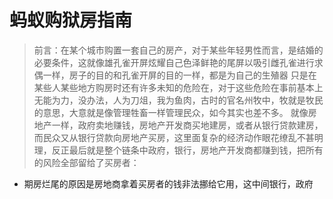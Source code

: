 # 蚂蚁购狱房指南

> 前言：在某个城市购置一套自己的房产，对于某些年轻男性而言，是结婚的必要条件，这就像雄孔雀开屏炫耀自己色泽鲜艳的尾屏以吸引雌孔雀进行求偶一样，房子的目的和孔雀开屏的目的一样，都是为自己的生殖器 
> 只是在某些人某些地方购房时还有许多未知的危险在，对于这些危险在事前基本上无能为力，没办法，人为刀俎，我为鱼肉，古时的官名州牧中，牧就是牧民的意思，大意就是像管理牲畜一样管理民众，如今其实也差不多。
> 就像房地产一样，政府卖地赚钱，房地产开发商买地建房，或者从银行贷款建房，而民众又从银行贷款向房地产买房，这里面复杂的经济动作眼花缭乱不甚明理，反正最后就是整个链条中政府，银行，房地产开发商都赚到钱，把所有的风险全部留给了买房者：

 - 期房烂尾的原因是房地商拿着买房者的钱非法挪给它用，这中间银行，政府
<!--stackedit_data:
eyJoaXN0b3J5IjpbLTQxODkyMzU4LC05NTM5NTQsMTM5MDgwND
c4LC0xNDc1ODgwMzE1LDY1MDc2NzA1LC0xMzIzODcyNDMyLC0y
MzY2NzMyNDgsLTI0NTA4MTM1MSwtMTU3Njg2OTgwMiw1OTIxMT
Q5MjYsLTEzNTYyNjEzMDUsMjYxNDczMjM5LDExNjAyODk5OTMs
ODU2ODk0MjY5LDIxMzUwMjUwNjMsMTg1NTU1MjA2MF19
-->